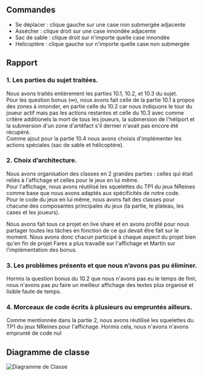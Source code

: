 ## Commandes
- Se déplacer : clique gauche sur une case non submergée adjacente
- Assécher : clique droit sur une case innondée adjacente
- Sac de sable : clique droit sur n'importe quelle case innondée
- Helicoptère : clique gauche sur n'importe quelle case non submergée


## Rapport

### 1. Les parties du sujet traitées.

Nous avons traités entièrement les parties 10.1, 10.2, et 10.3 du sujet.\
Pour les question bonus (∞), nous avons fait celle de la partie 10.1 à propos des zones à innonder, en partie celle du 10.2 car nous indiquons le tour du joueur actif mais pas les actions restantes et celle du 10.3 avec comme critère additionels la mort de tous les joueurs, la submersion de l'héliport et la submersion d'un zone d'artéfact s'il dernier n'avait pas encore été récupéré.\
Comme ajout pour la partie 10.4 nous avons choisis d'implémenter les actions spéciales (sac de sable et hélicoptère).


### 2. Choix d’architecture.

Nous avons organisation des classes en 2 grandes parties : celles qui était reliés à l'affichage et celles pour le jeux en lui même.\
Pour l'affichage, nous avons réutilisé les squelettes du TP1 du jeux NReines comme base que nous avons adaptés aux spécificités de notre code.\
Pour le code du jeux en lui même, nous avons fait des classes pour chacune des composantes principales du jeux (la partie, le plateau, les cases et les joueurs).

Nous avons fait tous ce projet en live share et en avons profité pour nous partager toutes les tâches en fonction de ce qui devait être fait sur le moment. Nous avons donc chacun participé à chaque aspect du projet bien qu'en fin de projet Fares a plus travaillé sur l'affichage et Martin sur l'implémentation des bonus.


### 3. Les problèmes présents et que nous n’avons pas pu éliminer.

Hormis la question bonus du 10.2 que nous n'avons pas eu le temps de finir, nous n'avons pas pu faire un meilleur affichage des textes plus organisé et lisible faute de temps.


### 4. Morceaux de code écrits à plusieurs ou empruntés ailleurs.

Comme mentionnée dans la partie 2, nous avons réutilisé les squelettes du TP1 du jeux NReines pour l'affichage. Hormis cela, nous n'avons n'avons emprunté de code nul


## Diagramme de classe

![Diagramme de Classe](/projet_java_test/diagramme-de-classe.png)
